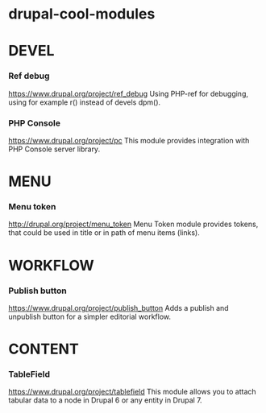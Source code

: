 # drupal-cool-modules

# DEVEL

### Ref debug
https://www.drupal.org/project/ref_debug
Using PHP-ref for debugging, using for example r() instead of devels dpm().

### PHP Console
https://www.drupal.org/project/pc
This module provides integration with PHP Console server library.

# MENU

### Menu token
http://drupal.org/project/menu_token
Menu Token module provides tokens, that could be used in title or in path of menu items (links).

# WORKFLOW

### Publish button
https://www.drupal.org/project/publish_button
Adds a publish and unpublish button for a simpler editorial workflow.

# CONTENT

### TableField
https://www.drupal.org/project/tablefield
This module allows you to attach tabular data to a node in Drupal 6 or any entity in Drupal 7.
